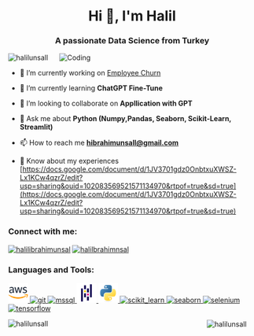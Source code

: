 <h1 align="center">Hi 👋, I'm Halil</h1>
<h3 align="center">A passionate Data Science from Turkey</h3>
<img align="right" alt="Coding" width="400" src="https://cdn.dribbble.com/users/176039/screenshots/9022929/media/b21392d51355d99c7b82a5fedf2c4f85.gif">
<p align="left"> <img src="https://komarev.com/ghpvc/?username=halilunsall&label=Profile%20views&color=0e75b6&style=flat" alt="halilunsall" /> </p>

- 🔭 I’m currently working on [Employee Churn](https://github.com/halilunsall/Churn-Prediction)

- 🌱 I’m currently learning **ChatGPT Fine-Tune**

- 👯 I’m looking to collaborate on **Appllication with GPT**

- 💬 Ask me about **Python (Numpy,Pandas, Seaborn, Scikit-Learn, Streamlit)**

- 📫 How to reach me **hibrahimunsall@gmail.com**

- 📄 Know about my experiences [https://docs.google.com/document/d/1JV3701gdz0OnbtxuXWSZ-Lx1KCw4qzrZ/edit?usp=sharing&ouid=102083569521571134970&rtpof=true&sd=true](https://docs.google.com/document/d/1JV3701gdz0OnbtxuXWSZ-Lx1KCw4qzrZ/edit?usp=sharing&ouid=102083569521571134970&rtpof=true&sd=true)

<h3 align="left">Connect with me:</h3>
<p align="left">
<a href="https://linkedin.com/in/halilibrahimunsal" target="blank"><img align="center" src="https://raw.githubusercontent.com/rahuldkjain/github-profile-readme-generator/master/src/images/icons/Social/linked-in-alt.svg" alt="halilibrahimunsal" height="30" width="40" /></a>
<a href="https://kaggle.com/halilbrahimnsal" target="blank"><img align="center" src="https://raw.githubusercontent.com/rahuldkjain/github-profile-readme-generator/master/src/images/icons/Social/kaggle.svg" alt="halilbrahimnsal" height="30" width="40" /></a>
</p>

<h3 align="left">Languages and Tools:</h3>
<p align="left"> <a href="https://aws.amazon.com" target="_blank" rel="noreferrer"> <img src="https://raw.githubusercontent.com/devicons/devicon/master/icons/amazonwebservices/amazonwebservices-original-wordmark.svg" alt="aws" width="40" height="40"/> </a> <a href="https://git-scm.com/" target="_blank" rel="noreferrer"> <img src="https://www.vectorlogo.zone/logos/git-scm/git-scm-icon.svg" alt="git" width="40" height="40"/> </a> <a href="https://www.microsoft.com/en-us/sql-server" target="_blank" rel="noreferrer"> <img src="https://www.svgrepo.com/show/303229/microsoft-sql-server-logo.svg" alt="mssql" width="40" height="40"/> </a> <a href="https://pandas.pydata.org/" target="_blank" rel="noreferrer"> <img src="https://raw.githubusercontent.com/devicons/devicon/2ae2a900d2f041da66e950e4d48052658d850630/icons/pandas/pandas-original.svg" alt="pandas" width="40" height="40"/> </a> <a href="https://www.python.org" target="_blank" rel="noreferrer"> <img src="https://raw.githubusercontent.com/devicons/devicon/master/icons/python/python-original.svg" alt="python" width="40" height="40"/> </a> <a href="https://scikit-learn.org/" target="_blank" rel="noreferrer"> <img src="https://upload.wikimedia.org/wikipedia/commons/0/05/Scikit_learn_logo_small.svg" alt="scikit_learn" width="40" height="40"/> </a> <a href="https://seaborn.pydata.org/" target="_blank" rel="noreferrer"> <img src="https://seaborn.pydata.org/_images/logo-mark-lightbg.svg" alt="seaborn" width="40" height="40"/> </a> <a href="https://www.selenium.dev" target="_blank" rel="noreferrer"> <img src="https://raw.githubusercontent.com/detain/svg-logos/780f25886640cef088af994181646db2f6b1a3f8/svg/selenium-logo.svg" alt="selenium" width="40" height="40"/> </a> <a href="https://www.tensorflow.org" target="_blank" rel="noreferrer"> <img src="https://www.vectorlogo.zone/logos/tensorflow/tensorflow-icon.svg" alt="tensorflow" width="40" height="40"/> </a> </p>

<p><img align="left" src="https://github-readme-stats.vercel.app/api/top-langs?username=halilunsall&show_icons=true&locale=en&layout=compact" alt="halilunsall" width="400" height="400" /></p>

<p>&nbsp;<img align="center" src="https://github-readme-stats.vercel.app/api?username=halilunsall&show_icons=true&locale=en" alt="halilunsall" width="400" height="400" /></p>
